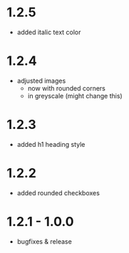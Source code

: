 # 1.2.5
+ added italic text color

# 1.2.4
+ adjusted images
  + now with rounded corners
  + in greyscale (might change this)

# 1.2.3
+ added h1 heading style

# 1.2.2
+ added rounded checkboxes

# 1.2.1 - 1.0.0
+ bugfixes & release
